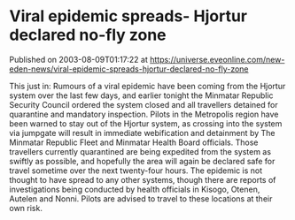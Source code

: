 # Viral epidemic spreads-  Hjortur declared no-fly zone
Published on 2003-08-09T01:17:22 at https://universe.eveonline.com/new-eden-news/viral-epidemic-spreads-hjortur-declared-no-fly-zone

This just in: Rumours of a viral epidemic have been coming from the Hjortur system over the last few days, and earlier tonight the Minmatar Republic Security Council ordered the system closed and all travellers detained for quarantine and mandatory inspection. Pilots in the Metropolis region have been warned to stay out of the Hjortur system, as crossing into the system via jumpgate will result in immediate webification and detainment by The Minmatar Republic Fleet and Minmatar Health Board officials. Those travellers currently quarantined are being expedited from the system as swiftly as possible, and hopefully the area will again be declared safe for travel sometime over the next twenty-four hours. The epidemic is not thought to have spread to any other systems, though there are reports of investigations being conducted by health officials in Kisogo, Otenen, Autelen and Nonni. Pilots are advised to travel to these locations at their own risk.
